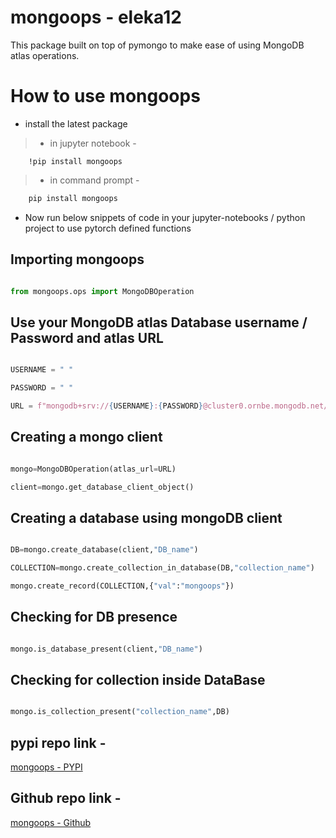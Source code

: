 # mongoops - eleka12

This package built on top of pymongo to make ease of using MongoDB atlas operations.

# How to use mongoops

* install the latest package 

> * in jupyter notebook -
```
    !pip install mongoops
```

> * in command prompt -
```bash    
    pip install mongoops
```

* Now run below snippets of code in your jupyter-notebooks / python project to use pytorch defined functions

## Importing mongoops

```python

from mongoops.ops import MongoDBOperation

```

## Use your MongoDB atlas Database username / Password and atlas URL

```python

USERNAME = " "

PASSWORD = " "

URL = f"mongodb+srv://{USERNAME}:{PASSWORD}@cluster0.ornbe.mongodb.net/test"

```

## Creating a mongo client

```python

mongo=MongoDBOperation(atlas_url=URL)

client=mongo.get_database_client_object()

```

## Creating a database using mongoDB client

```python

DB=mongo.create_database(client,"DB_name")

COLLECTION=mongo.create_collection_in_database(DB,"collection_name")

mongo.create_record(COLLECTION,{"val":"mongoops"})

```

## Checking for DB presence 

```python

mongo.is_database_present(client,"DB_name")

```

## Checking for collection inside DataBase

```python

mongo.is_collection_present("collection_name",DB)

```

## pypi repo link -

[mongoops - PYPI](https://pypi.org/project/mongoops/)

## Github repo link - 

[mongoops - Github](https://github.com/Karthik-VG/mongo_lib/)


